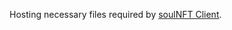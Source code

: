 Hosting necessary files required by [soulNFT Client](https://github.com/SaharshaNandi/soulNFT-client).
